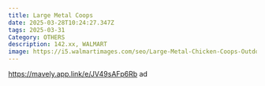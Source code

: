 ```yaml
---
title: Large Metal Coops
date: 2025-03-28T10:24:27.347Z
tags: 2025-03-31
Category: OTHERS
description: 142.xx, WALMART
image: https://i5.walmartimages.com/seo/Large-Metal-Chicken-Coops-Outdoor-Duck-Walk-in-Run-Poultry-Cage-Hen-House-Yard-Habitat-Cage-Waterproof-Cover-Spire-Shaped-Coop-9-8-L-x-6-6-W-x-6-6-H_00f213df-d1b5-4f25-8de3-1ed5b7d0a3ed.f5a229da458651e2ecef3aef373b8802.jpeg?odnHeight=640&odnWidth=640&odnBg=FFFFFF
---
```

https://mavely.app.link/e/JV49sAFp6Rb   ad